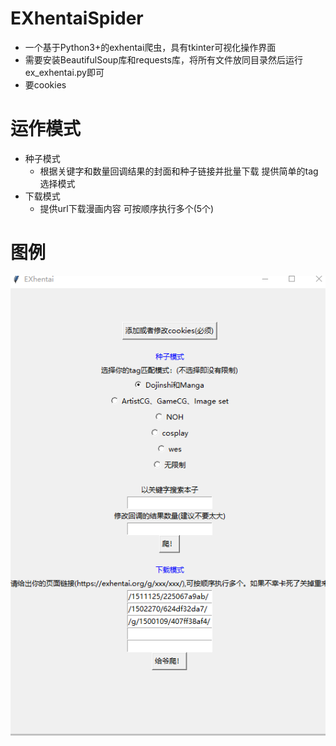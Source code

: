 # EXhentaiSpider
* 一个基于Python3+的exhentai爬虫，具有tkinter可视化操作界面
* 需要安装BeautifulSoup库和requests库，将所有文件放同目录然后运行ex_exhentai.py即可
* 要cookies
# 运作模式
* 种子模式  
    * 根据关键字和数量回调结果的封面和种子链接并批量下载 提供简单的tag选择模式  
* 下载模式
    * 提供url下载漫画内容 可按顺序执行多个(5个)
# 图例
![image](https://github.com/Meihina/EXhentaiSpider/raw/master/pic.png)

